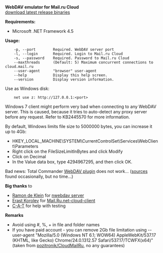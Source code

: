 **WebDAV emulator for Mail.ru Cloud**<br>
[download latest release binaries](https://github.com/yar229/WebDavMailRuCloud/releases/latest)

**Requirements:**
* Microsoft .NET Framework 4.5

**Usage:**
``` 	
	-p, --port        Required. WebDAV server port
	-l, --login       Required. Login to Mail.ru Cloud
	-s, --password    Required. Password to Mail.ru Cloud
	--maxthreads      (Default: 5) Maximum concurrent connections to cloud.mail.ru
	--user-agent      "browser" user-agent
	--help            Display this help screen.
	--version         Display version information.
```
Use as Windows disk: <br>
``` 
	net use z: http://127.0.0.1:<port>
``` 	

Windows 7 client might perform very bad when connecting to any WebDAV server. This is caused, because it tries to auto-detect any proxy server before any request. Refer to KB2445570 for more information.

By default, Windows limits file size to 5000000 bytes, you can increase it up to 4Gb:
* HKEY_LOCAL_MACHINE\SYSTEM\CurrentControlSet\Services\WebClient\Parameters
* Right click on the FileSizeLimitInBytes and click Modify
* Click on Decimal
* In the Value data box, type 4294967295, and then click OK.


Bad news: Total Commander [WebDAV plugin](http://www.ghisler.com/plugins.htm) does not work... ([sources](http://ghisler.fileburst.com/fsplugins/webdav_src.zip) found occasionally, but no time...)

**Big thanks** to
* [Ramon de Klein](https://github.com/ramondeklein) for [nwebdav server](https://github.com/ramondeklein/nwebdav)
* [Erast Korolev](https://github.com/erastmorgan) for [Mail.Ru.net-cloud-client](https://github.com/erastmorgan/Mail.Ru-.net-cloud-client)
* [C-A-T](https://github.com/C-A-T9LIFE) for help with testing


**Remarks**
* Avoid using #, %, +  in file and folder names
* If you have paid account - you can remove 2Gb file limitation using --user-agent "Mozilla/5.0 (Windows NT 6.1; WOW64) AppleWebKit/537.17 (KHTML, like Gecko) Chrome/24.0.1312.57 Safari/537.17/TCWFX(x64)" (taken from [pozitronik/CloudMailRu]( https://github.com/pozitronik/CloudMailRu), no any guarantees)
